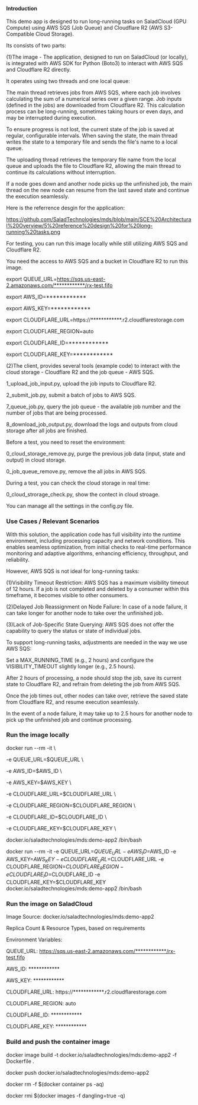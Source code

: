 #### Introduction

This demo app is designed to run long-running tasks on SaladCloud (GPU Compute) using AWS SQS (Job Queue) and Cloudflare R2 (AWS S3-Compatible Cloud Storage).

Its consists of two parts:

(1)The image - The application, designed to run on SaladCloud (or locally), is integrated with AWS SDK for Python (Boto3) to interact with AWS SQS and Cloudflare R2 directly.

It operates using two threads and one local queue:

The main thread retrieves jobs from AWS SQS, where each job involves calculating the sum of a numerical series over a given range. Job inputs (defined in the jobs) are downloaded from Cloudflare R2. This calculation process can be long-running, sometimes taking hours or even days, and may be interrupted during execution.

To ensure progress is not lost, the current state of the job is saved at regular, configurable intervals. When saving the state, the main thread writes the state to a temporary file and sends the file's name to a local queue.

The uploading thread retrieves the temporary file name from the local queue and uploads the file to Cloudflare R2, allowing the main thread to continue its calculations without interruption.

If a node goes down and another node picks up the unfinished job, the main thread on the new node can resume from the last saved state and continue the execution seamlessly.

Here is the referrence desgin for the application: 

https://github.com/SaladTechnologies/mds/blob/main/SCE%20Architectural%20Overview/5%20reference%20design%20for%20long-running%20tasks.png

For testing, you can run this image locally while still utilizing AWS SQS and Cloudflare R2.

You need the access to AWS SQS and a bucket in Cloudflare R2 to run this image.

export QUEUE_URL=https://sqs.us-east-2.amazonaws.com/************/rx-test.fifo

export AWS_ID=************

export AWS_KEY=************

export CLOUDFLARE_URL=https://************.r2.cloudflarestorage.com

export CLOUDFLARE_REGION=auto

export CLOUDFLARE_ID=************

export CLOUDFLARE_KEY=************

(2)The client, provides several tools (example code) to interact with the cloud storage - Cloudflare R2 and the job queue - AWS SQS.

1_upload_job_input.py, upload the job inputs to Cloudflare R2.

2_submit_job.py, submit a batch of jobs to AWS SQS.

7_queue_job.py, query the job queue - the available job number and the number of jobs that are being processed.

8_download_job_output.py, download the logs and outputs from cloud storage after all jobs are finished.

Before a test, you need to reset the environment:

0_cloud_storage_remove.py, purge the previous job data (input, state and output) in cloud storage.

0_job_queue_remove.py, remove the all jobs in AWS SQS.

During a test, you can check the cloud storage in real time:

0_cloud_strorage_check.py, show the contect in cloud stroage.

You can manage all the settings in the config.py file.


### Use Cases / Relevant Scenarios

With this solution, the application code has full visibility into the runtime environment, including processing capacity and network conditions. This enables seamless optimization, from initial checks to real-time performance monitoring and adaptive algorithms, enhancing efficiency, throughput, and reliability.

However, AWS SQS is not ideal for long-running tasks:

(1)Visibility Timeout Restriction: AWS SQS has a maximum visibility timeout of 12 hours. If a job is not completed and deleted by a consumer within this timeframe, it becomes visible to other consumers.

(2)Delayed Job Reassignment on Node Failure: In case of a node failure, it can take longer for another node to take over the unfinished job.

(3)Lack of Job-Specific State Querying: AWS SQS does not offer the capability to query the status or state of individual jobs.


To support long-running tasks, adjustments are needed in the way we use AWS SQS:

Set a MAX_RUNNING_TIME (e.g., 2 hours) and configure the VISIBILITY_TIMEOUT slightly longer (e.g., 2.5 hours).

After 2 hours of processing, a node should stop the job, save its current state to Cloudflare R2, and refrain from deleting the job from AWS SQS.

Once the job times out, other nodes can take over, retrieve the saved state from Cloudflare R2, and resume execution seamlessly.

In the event of a node failure, it may take up to 2.5 hours for another node to pick up the unfinished job and continue processing.


### Run the image locally

docker run --rm -it \

-e QUEUE_URL=$QUEUE_URL \

-e AWS_ID=$AWS_ID \

-e AWS_KEY=$AWS_KEY \

-e CLOUDFLARE_URL=$CLOUDFLARE_URL \

-e CLOUDFLARE_REGION=$CLOUDFLARE_REGION \

-e CLOUDFLARE_ID=$CLOUDFLARE_ID \

-e CLOUDFLARE_KEY=$CLOUDFLARE_KEY \

docker.io/saladtechnologies/mds:demo-app2 /bin/bash


docker run --rm -it -e QUEUE_URL=$QUEUE_URL -e AWS_ID=$AWS_ID -e AWS_KEY=$AWS_KEY -e CLOUDFLARE_URL=$CLOUDFLARE_URL -e CLOUDFLARE_REGION=$CLOUDFLARE_REGION -e CLOUDFLARE_ID=$CLOUDFLARE_ID -e CLOUDFLARE_KEY=$CLOUDFLARE_KEY docker.io/saladtechnologies/mds:demo-app2 /bin/bash


### Run the image on SaladCloud

Image Source: docker.io/saladtechnologies/mds:demo-app2

Replica Count & Resource Types, based on requirements

Environment Variables:

QUEUE_URL: https://sqs.us-east-2.amazonaws.com/************/rx-test.fifo

AWS_ID: ************

AWS_KEY: ************

CLOUDFLARE_URL: https://************.r2.cloudflarestorage.com

CLOUDFLARE_REGION: auto

CLOUDFLARE_ID: ************

CLOUDFLARE_KEY: ************


### Build and push the container image

docker image build -t docker.io/saladtechnologies/mds:demo-app2 -f Dockerfile .

docker push docker.io/saladtechnologies/mds:demo-app2

docker rm -f $(docker container ps -aq)

docker rmi $(docker images -f dangling=true -q)